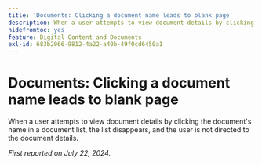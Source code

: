 ```yaml
---
title: 'Documents: Clicking a document name leads to blank page'
description: When a user attempts to view document details by clicking the document's name in a document list, the list disappears, and the user is not directed to the document details.
hidefromtoc: yes
feature: Digital Content and Documents
exl-id: 683b2066-9812-4a22-a40b-49f0cd6450a1
---
```

# Documents: Clicking a document name leads to blank page

<!--

>[!NOTE]
>
>This issue was fixed on August 29, 2024.

-->

When a user attempts to view document details by clicking the document's name in a document list, the list disappears, and the user is not directed to the document details.

_First reported on July 22, 2024._
